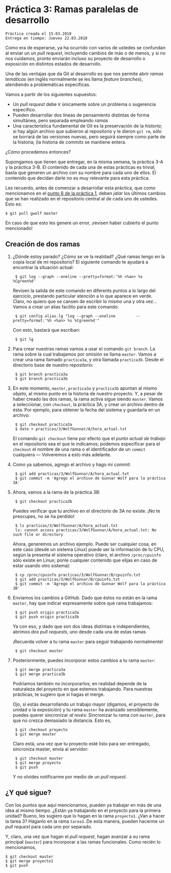 # Práctica 3: Ramas paralelas de desarrollo

    Práctica creada el 15.03.2018
	Entrega en tiempo: Jueves 22.03.2018

Como era de esperarse, ya ha ocurrido con varios de ustedes se
confundan al enviar un un *pull request*, incluyendo cambios de más o
de menos, y si no nos cuidamos, pronto enviarán incluso su proyecto de
desarrollo o exposición en distintos estados de desarrollo.

Una de las ventajas que da Git al desarrollo es que nos permite abrir
*ramas temáticas* (en inglés normalmente se les llama *feature
branches*), atendiendo a problemáticas específicas.

Vamos a partir de los siguientes supuestos:

- Un *pull request* debe ir únicamente sobre un problema o sugerencia
  específico.
- Pueden desarrollar dos líneas de pensamiento distintas de forma
  simultánea, pero separada empleando *ramas*
- Una característica fundamental de Git es la preservación de la
  *historia*; si hay algún archivo que subieron al repositorio y le
  dieron `git rm`, sólo se borrará de las versiones nuevas, pero seguirá
  siempre como parte de la historia; (la historia de *commits* se
  mantiene entera.

¿Cómo procedemos entonces?

Supongamos que tienen que entregar, en la misma semana, la práctica
3-A y la práctica 3-B. El contenido de cada una de estas prácticas es
trivial, basta que generen un archivo con su nombre para cada uno de
ellos. El contenido que decidan darle no es muy relevante para esta
práctica.

Les recuerdo, antes de comenzar a desarrollar esta práctica, que como
mencionamos en el [punto 8 de la práctica 1](../1/README.md), deben
*jalar* los últimos cambios que se han realizado en el repositorio
central al de cada uno de ustedes. Esto es:

    $ git pull gwolf master

En caso de que esto les genere un error, ¡revisen haber cubierto el
punto mencionado!

## Creación de dos ramas

1. ¿Dónde estoy parado? ¿Cómo se ve la realidad? ¿Qué ramas tengo en
   la copia local de mi repositorio? El siguiente comando te ayudará a
   encontrar la situación actual:

		$ git log --graph --oneline --pretty=format:'%h <%an> %s %Cgreen%d'

   Revisen la salida de este comando en diferents puntos a lo largo
   del ejercicio, prestando particular atención a lo que aparece en
   verde. Claro, no quiero que se cansen de escribir lo mismo una y
   otra vez... Vamos a crear un alias facilito para este comando:

        $ git config alias.lg "log --graph --oneline         --pretty=format:'%h <%an> %s %Cgreen%d'"

   Con esto, bastará que escriban:

        $ git lg

2. Para crear nuestras ramas vamos a usar el comando `git branch`. La
   rama sobre la cual trabajamos por omisión se llama `master`. Vamos a
   crear una rama llamado `practica3a`, y otra llamada
   `practica3b`. Desde el directorio base de nuestro repositorio:


        $ git branch practica3a
        $ git branch practica3b

3. En este momento, `master`, `practica3a` y `practica3b` apuntan al
   mismo *objeto*, al mismo punto en la historia de nuestro
   proyecto. Y, a pesar de haber creado las dos ramas, la rama activa
   sigue siendo `master`. Vamos a seleccionar, con `checkout`, la
   práctica 3A, y crear un archivo dentro de ésta. Por ejemplo, para
   obtener la fecha del sistema y guardarla en un archivo:

		$ git checkout practica3a
		$ date > practicas/3/WolfGunnar/A/hora_actual.txt

   El comando `git checkout` tiene por efecto que el _punto actual de
   trabajo_ en el repositorio sea el que le indicamos; podemos
   especificar para el `checkout` el nombre de una rama o el
   identificador de un `commit` cualquiera — Volveremos a esto más
   adelante.

4. Como ya sabemos, agrego el archivo y hago mi *commit*:

		$ git add practicas/3/WolfGunnar/A/hora_actual.txt
		$ git commit -m 'Agrego el archivo de Gunnar Wolf para la práctica 3A'

5. Ahora, vamos a la rama de la práctica 3B:

		$ git checkout practica3b

	Puedes verificar que tu archivo en el directorio de 3A no
    existe. ¡No te preocupes, no se ha perdido!

		$ ls practicas/3/WolfGunnar/A/hora_actual.txt
		ls: cannot access practicas/3/WolfGunnar/A/hora_actual.txt: No such file or directory

	Ahora, generemos un archivo ejemplo. Puede ser cualquier cosa, en
	este caso (desde un sistema Linux) puede ser la información de tu
	CPU, según la presenta el sistema operativo (claro, el archivo
	`/proc/cpuinfo` sólo existe en Linux; ponle cualquier contenido
	que elijas en caso de estar usando otro sistema):

	    $ cp /proc/cpuinfo practicas/3/WolfGunnar/B/cpuinfo.txt
		$ git add practicas/3/WolfGunnar/B/cpuinfo.txt
		$ git commit -m 'Agrego el archivo de Gunnar Wolf para la práctica 3B'

6. Enviamos los cambios a GitHub. Dado que éstos no están en la rama
   `master`, hay que indicar expresamente sobre qué rama trabajamos:

		$ git push origin practica3a
		$ git push origin practica3b

    Ya con eso, y dado que son dos ideas distintas e independientes,
    abrimos *dos pull requests*, uno desde cada una de estas ramas.

	¡Recuerda volver a tu rama `master` para seguir trabajando
    normalmente!

		$ git checkout master

7. Posteriormente, puedes incorporar estos cambios a tu rama `master`:

		$ git merge practica3a
		$ git merge practica3b

	Podríamos también *no* incorporarlos; en realidad depende de la
    naturaleza del proyecto en que estemos trabajando. Para nuestras
    prácticas, te sugiero que sí hagas el merge.

	Ojo, si estás desarrollando un trabajo mayor (digamos, el proyecto
    de unidad o la exposición) y tu rama `master` ha avanzado
    sensiblemente, puedes querer sincronizar *al revés*: Sincronizar
    tu rama con `master`, para que no crezca demasiado la
    distancia. Esto es,

		$ git checkout proyecto
		$ git merge master

	Claro está, una vez que tu proyecto esté listo para ser entregado,
    sincroniza master, envía al servidor:

		$ git checkout master
		$ git merge proyecto
		$ git push

    Y no olvides notifícarme por medio de un *pull request*.

## ¿Y qué sigue?

Con los puntos que aquí mencionamos, pueden ya trabajar en más de una
idea al mismo tiempo. ¿Están ya trabajando en el proyecto para la
primera unidad? Bueno, les sugiero que lo hagan en la rama
`proyecto1`. ¿Van a hacer la tarea 3? Háganlo en la rama `tarea3`. De
esta manera, pueden hacerme un *pull request* para cada uno por
separado.

Y, claro, una vez que hagan el *pull request*, hagan avanzar a su rama
principal (`master`) para incorporar a las ramas funcionales. Como
recién lo mencionamos,

    $ git checkout master
	$ git merge proyecto1
	$ git push
